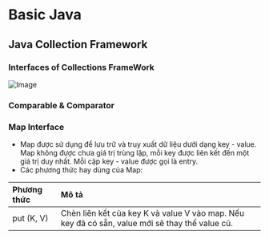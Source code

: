 # Basic Java

## Java Collection Framework
### Interfaces of Collections FrameWork
![Image](https://github.com/hieuvu98/java-basics/blob/master/images/collection-framework-hierarchy-in-java.jpg?raw=true)
### Comparable & Comparator
### Map Interface
- Map được sử dụng để lưu trữ và truy xuất dữ liệu dưới dạng key - value. Map không được chưa giá trị trùng lặp, mỗi key 
được liên kết đến một giá trị duy nhất. Mỗi cặp key - value được gọi là entry.
- Các phương thức hay dùng của Map:

| Phương thức       | Mô tả                                                                                                |
|:------------------|:-----------------------------------------------------------------------------------------------------|
| put (K, V)        | Chèn liên kết của key K và value V vào map. Nếu key đã có sẵn, value mới sẽ thay thế value cũ.       |